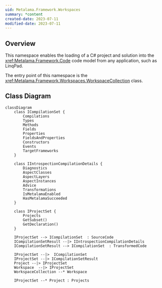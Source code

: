 ```yaml
---
uid: Metalama.Framework.Workspaces
summary: *content
created-date: 2023-07-11
modified-date: 2023-07-11
---
```


## Overview

This namespace enables the loading of a C# project and solution into the <xref:Metalama.Framework.Code> code model from any application, such as LinqPad.

The entry point of this namespace is the <xref:Metalama.Framework.Workspaces.WorkspaceCollection> class.

## Class Diagram

```mermaid
classDiagram
    class ICompilationSet {
        Compilations
        Types
        Methods
        Fields
        Properties
        FieldsAndProperties
        Constructors
        Events
        TargetFrameworks
    }

    class IIntrospectionCompilationDetails {
        Diagnostics
        AspectClasses
        AspectLayers
        AspectInstances
        Advice
        Transformations
        IsMetalamaEnabled
        HasMetalamaSucceeded
    }

    class IProjectSet {
        Projects
        GetSubset()
        GetDeclaration()
    }

    IProjectSet --> ICompilationSet  : SourceCode
    ICompilationSetResult --|> IIntrospectionCompilationDetails
    ICompilationSetResult --> ICompilationSet  : TransformedCode

    IProjectSet --|>  ICompilationSet
    IProjectSet --|> ICompilationSetResult
    Project --|> IProjectSet
    Workspace  --|> IProjectSet
    WorkspaceCollection --* Workspace

    IProjectSet --* Project : Projects
```


